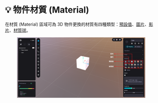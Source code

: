 # 💡 物件材質 (Material)

在材質 (Material) 區域可為 3D 物件更換的材質有四種類型：[預設值](yu-she-zhi-default.md)、[圖片](tu-pian-image.md)、[影片](ying-pian-video.md)、[材質球](cai-zhi-qiu-pbrasset.md)。

<figure><img src="../../../../.gitbook/assets/Frame 126 (1).png" alt=""><figcaption></figcaption></figure>
